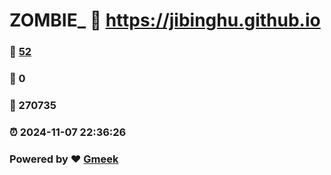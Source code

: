 # ZOMBIE_ :link: https://jibinghu.github.io 
### :page_facing_up: [52](https://jibinghu.github.io/tag.html) 
### :speech_balloon: 0 
### :hibiscus: 270735 
### :alarm_clock: 2024-11-07 22:36:26 
### Powered by :heart: [Gmeek](https://github.com/Meekdai/Gmeek)
